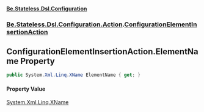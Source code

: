 #### [Be.Stateless.Dsl.Configuration](README.md 'README')
### [Be.Stateless.Dsl.Configuration.Action](Be.Stateless.Dsl.Configuration.Action.md 'Be.Stateless.Dsl.Configuration.Action').[ConfigurationElementInsertionAction](ConfigurationElementInsertionAction.md 'Be.Stateless.Dsl.Configuration.Action.ConfigurationElementInsertionAction')

## ConfigurationElementInsertionAction.ElementName Property

```csharp
public System.Xml.Linq.XName ElementName { get; }
```

#### Property Value
[System.Xml.Linq.XName](https://docs.microsoft.com/en-us/dotnet/api/System.Xml.Linq.XName 'System.Xml.Linq.XName')